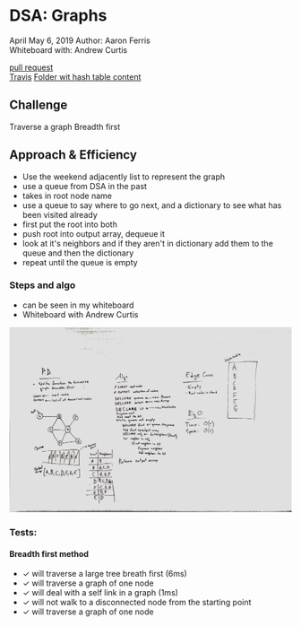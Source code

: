 
# DSA: Graphs
April May 6, 2019
Author: Aaron Ferris   
Whiteboard with: Andrew Curtis 
  
[pull request](https://github.com/abferris/data-structures-and-algorithms/pull/57)  
[Travis](https://travis-ci.com/abferris/data-structures-and-algorithms)
[Folder wit hash table content](https://github.com/abferris/data-structures-and-algorithms/graphs/breadthTraversal/)


## Challenge
Traverse a graph Breadth first

## Approach & Efficiency
* Use the weekend adjacently list to represent the graph
* use a queue from DSA in the past
* takes in root node name
* use a queue to say where to go next, and a dictionary to see what has been visited already
* first put the root into both
* push root into output array, dequeue it
* look at it's neighbors and if they aren't in dictionary add them to the queue and then the dictionary
* repeat until the queue is empty


### Steps and algo
* can be seen in my whiteboard
* Whiteboard with Andrew Curtis

![BreadthTraversal](./breadth.jpg)

### Tests: 
#### Breadth first method
  * ✓ will traverse a large tree breath first (6ms)
  * ✓ will traverse a graph of one node
  * ✓ will deal with a self link in a graph (1ms)
  * ✓ will not walk to a disconnected node from the starting point
  * ✓ will traverse a graph of one node
